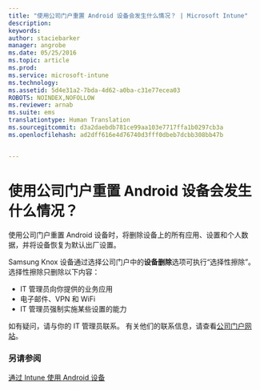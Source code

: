 ```yaml
---
title: "使用公司门户重置 Android 设备会发生什么情况？ | Microsoft Intune"
description: 
keywords: 
author: staciebarker
manager: angrobe
ms.date: 05/25/2016
ms.topic: article
ms.prod: 
ms.service: microsoft-intune
ms.technology: 
ms.assetid: 5d4e31a2-7bda-4d62-a0ba-c31e77ecea03
ROBOTS: NOINDEX,NOFOLLOW
ms.reviewer: arnab
ms.suite: ems
translationtype: Human Translation
ms.sourcegitcommit: d3a2daebdb781ce99aa103e7717ffa1b0297cb3a
ms.openlocfilehash: ad2dff616e4d76740d3fff0dbeb7dcbb308bb47b


---
```



# 使用公司门户重置 Android 设备会发生什么情况？

使用公司门户重置 Android 设备时，将删除设备上的所有应用、设置和个人数据，并将设备恢复为默认出厂设置。

Samsung Knox 设备通过选择公司门户中的**设备删除**选项可执行“选择性擦除”。 选择性擦除只删除以下内容：

- IT 管理员向你提供的业务应用
- 电子邮件、VPN 和 WiFi
- IT 管理员强制实施某些设置的能力

如有疑问，请与你的 IT 管理员联系。 有关他们的联系信息，请查看[公司门户网站](http://portal.manage.microsoft.com)。

### 另请参阅
[通过 Intune 使用 Android 设备](using-your-android-device-with-intune.md)



<!--HONumber=Aug16_HO4-->


